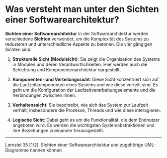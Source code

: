# Was versteht man unter den Sichten einer Softwarearchitektur?

**Sichten einer Softwarearchitektur** 
In der Softwarearchitektur werden verschiedene **Sichten** verwendet, um die Komplexität des Systems zu reduzieren und unterschiedliche Aspekte zu betonen. Die vier gängigen Sichten sind:

1. **Strukturelle Sicht (Modulsicht)**: Sie zeigt die Organisation des Systems in Modulen und deren Verantwortlichkeiten. Hier werden auch die Schichtung und Komponentenarchitektur dargestellt.

2. **Komponenten- und Verteilungssicht**: Diese Sicht konzentriert sich auf die Laufzeitkomponenten eines Systems und wie diese verteilt sind. Es geht um die Konfiguration der Laufzeitverarbeitungselemente und die Verbindungen zwischen ihnen.

3. **Verhaltenssicht**: Sie beschreibt, wie sich das System zur Laufzeit verhält, insbesondere die Prozesse, Threads und wie diese interagieren.

4. **Logische Sicht**: Dabei geht es um die Funktionalität, die dem Endnutzer angeboten wird. Es werden die wichtigsten Systemabstraktionen und ihre Beziehungen zueinander herausgestellt.

---

Lernziel 35 \[1/2\]: Sichten einer Softwarearchitektur und zugehörige UML-Diagramme nennen können
